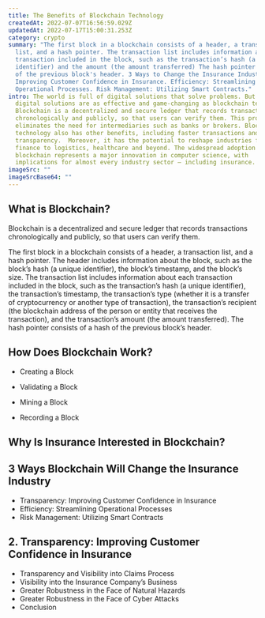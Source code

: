 ```yaml
---
title: The Benefits of Blockchain Technology
createdAt: 2022-07-07T16:56:59.029Z
updatedAt: 2022-07-17T15:00:31.253Z
category: crypto
summary: "The first block in a blockchain consists of a header, a transaction
  list, and a hash pointer. The transaction list includes information about each
  transaction included in the block, such as the transaction’s hash (a unique
  identifier) and the amount (the amount transferred) The hash pointer is a hash
  of the previous block's header. 3 Ways to Change the Insurance Industry:
  Improving Customer Confidence in Insurance. Efficiency: Streamlining
  Operational Processes. Risk Management: Utilizing Smart Contracts."
intro: The world is full of digital solutions that solve problems. But few
  digital solutions are as effective and game-changing as blockchain technology.
  Blockchain is a decentralized and secure ledger that records transactions
  chronologically and publicly, so that users can verify them. This process
  eliminates the need for intermediaries such as banks or brokers. Blockchain
  technology also has other benefits, including faster transactions and greater
  transparency.  Moreover, it has the potential to reshape industries from
  finance to logistics, healthcare and beyond. The widespread adoption of
  blockchain represents a major innovation in computer science, with
  implications for almost every industry sector — including insurance.
imageSrc: ""
imageSrcBase64: ""
---
```


## What is Blockchain?

Blockchain is a decentralized and secure ledger that records transactions chronologically and publicly, so that users can verify them.

The first block in a blockchain consists of a header, a transaction list, and a hash pointer. The header includes information about the block, such as the block’s hash (a unique identifier), the block’s timestamp, and the block’s size. The transaction list includes information about each transaction included in the block, such as the transaction’s hash (a unique identifier), the transaction’s timestamp, the transaction’s type (whether it is a transfer of cryptocurrency or another type of transaction), the transaction’s recipient (the blockchain address of the person or entity that receives the transaction), and the transaction’s amount (the amount transferred). The hash pointer consists of a hash of the previous block’s header.

## How Does Blockchain Work?

- Creating a Block

- Validating a Block

- Mining a Block

- Recording a Block

## Why Is Insurance Interested in Blockchain?

## 3 Ways Blockchain Will Change the Insurance Industry
- Transparency: Improving Customer Confidence in Insurance
- Efficiency: Streamlining Operational Processes
- Risk Management: Utilizing Smart Contracts

## 2. Transparency: Improving Customer Confidence in Insurance
- Transparency and Visibility into Claims Process
- Visibility into the Insurance Company’s Business
- Greater Robustness in the Face of Natural Hazards
- Greater Robustness in the Face of Cyber Attacks
- Conclusion
